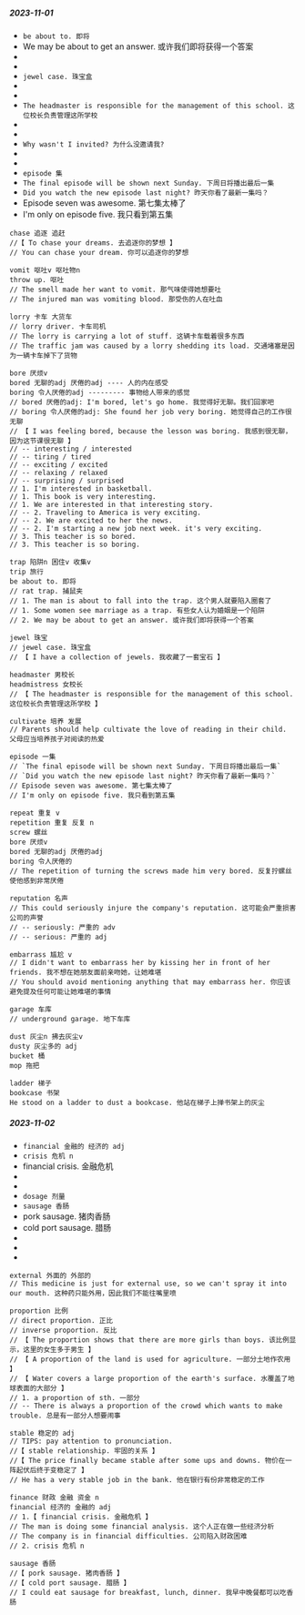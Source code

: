##### 2023-11-01

- `be about to. 即将`
- We may be about to get an answer. 或许我们即将获得一个答案
-
-
- `jewel case. 珠宝盒`
-
-
- `The headmaster is responsible for the management of this school. 这位校长负责管理这所学校`
-
-
- `Why wasn't I invited? 为什么没邀请我?`
-
-
- `episode 集`
- `The final episode will be shown next Sunday. 下周日将播出最后一集`
- `Did you watch the new episode last night? 昨天你看了最新一集吗？`
- Episode seven was awesome. 第七集太棒了
- I'm only on episode five. 我只看到第五集

```
chase 追逐 追赶
//【 To chase your dreams. 去追逐你的梦想 】
// You can chase your dream. 你可以追逐你的梦想

vomit 呕吐v 呕吐物n
throw up. 呕吐
// The smell made her want to vomit. 那气味使得她想要吐
// The injured man was vomiting blood. 那受伤的人在吐血

lorry 卡车 大货车
// lorry driver. 卡车司机
// The lorry is carrying a lot of stuff. 这辆卡车载着很多东西
// The traffic jam was caused by a lorry shedding its load. 交通堵塞是因为一辆卡车掉下了货物

bore 厌烦v
bored 无聊的adj 厌倦的adj ---- 人的内在感受
boring 令人厌倦的adj --------- 事物给人带来的感觉
// bored 厌倦的adj: I'm bored, let's go home. 我觉得好无聊。我们回家吧
// boring 令人厌倦的adj: She found her job very boring. 她觉得自己的工作很无聊
// 【 I was feeling bored, because the lesson was boring. 我感到很无聊，因为这节课很无聊 】
// -- interesting / interested
// -- tiring / tired
// -- exciting / excited
// -- relaxing / relaxed
// -- surprising / surprised
// 1. I'm interested in basketball.
// 1. This book is very interesting.
// 1. We are interested in that interesting story.
// -- 2. Traveling to America is very exciting.
// -- 2. We are excited to her the news.
// -- 2. I'm starting a new job next week. it's very exciting.
// 3. This teacher is so bored.
// 3. This teacher is so boring.

trap 陷阱n 困住v 收集v
trip 旅行
be about to. 即将
// rat trap. 捕鼠夹
// 1. The man is about to fall into the trap. 这个男人就要陷入圈套了
// 1. Some women see marriage as a trap. 有些女人认为婚姻是一个陷阱
// 2. We may be about to get an answer. 或许我们即将获得一个答案

jewel 珠宝
// jewel case. 珠宝盒
// 【 I have a collection of jewels. 我收藏了一套宝石 】

headmaster 男校长
headmistress 女校长
// 【 The headmaster is responsible for the management of this school. 这位校长负责管理这所学校 】

cultivate 培养 发展
// Parents should help cultivate the love of reading in their child. 父母应当培养孩子对阅读的热爱

episode 一集
// `The final episode will be shown next Sunday. 下周日将播出最后一集`
// `Did you watch the new episode last night? 昨天你看了最新一集吗？`
// Episode seven was awesome. 第七集太棒了
// I'm only on episode five. 我只看到第五集

repeat 重复 v
repetition 重复 反复 n
screw 螺丝
bore 厌烦v
bored 无聊的adj 厌倦的adj
boring 令人厌倦的
// The repetition of turning the screws made him very bored. 反复拧螺丝使他感到非常厌倦

reputation 名声
// This could seriously injure the company's reputation. 这可能会严重损害公司的声誉
// -- seriously: 严重的 adv
// -- serious: 严重的 adj

embarrass 尴尬 v
// I didn't want to embarrass her by kissing her in front of her friends. 我不想在她朋友面前亲吻她，让她难堪
// You should avoid mentioning anything that may embarrass her. 你应该避免提及任何可能让她难堪的事情

garage 车库
// underground garage. 地下车库

dust 灰尘n 拂去灰尘v
dusty 灰尘多的 adj
bucket 桶
mop 拖把

ladder 梯子
bookcase 书架
He stood on a ladder to dust a bookcase. 他站在梯子上掸书架上的灰尘
```

##### 2023-11-02

- `financial 金融的 经济的 adj`
- `crisis 危机 n`
- financial crisis. 金融危机
-
-
- `dosage 剂量`
- `sausage 香肠`
- pork sausage. 猪肉香肠
- cold port sausage. 腊肠
-
-
-

```
external 外面的 外部的
// This medicine is just for external use, so we can't spray it into our mouth. 这种药只能外用，因此我们不能往嘴里喷

proportion 比例
// direct proportion. 正比
// inverse proportion. 反比
// 【 The proportion shows that there are more girls than boys. 该比例显示，这里的女生多于男生 】
// 【 A proportion of the land is used for agriculture. 一部分土地作农用 】
// 【 Water covers a large proportion of the earth's surface. 水覆盖了地球表面的大部分 】
// 1. a proportion of sth. 一部分
// -- There is always a proportion of the crowd which wants to make trouble. 总是有一部分人想要闹事

stable 稳定的 adj
// TIPS: pay attention to pronunciation.
//【 stable relationship. 牢固的关系 】
//【 The price finally became stable after some ups and downs. 物价在一阵起伏后终于变稳定了 】
// He has a very stable job in the bank. 他在银行有份非常稳定的工作

finance 财政 金融 资金 n
financial 经济的 金融的 adj
// 1.【 financial crisis. 金融危机 】
// The man is doing some financial analysis. 这个人正在做一些经济分析
// The company is in financial difficulties. 公司陷入财政困难
// 2. crisis 危机 n

sausage 香肠
//【 pork sausage. 猪肉香肠 】
//【 cold port sausage. 腊肠 】
// I could eat sausage for breakfast, lunch, dinner. 我早中晚餐都可以吃香肠
```

